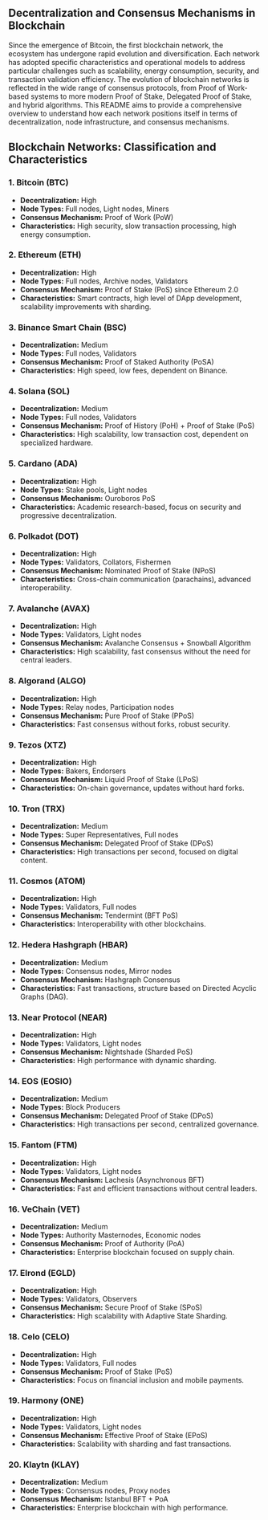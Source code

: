 ## **Decentralization and Consensus Mechanisms in Blockchain**

Since the emergence of Bitcoin, the first blockchain network, the ecosystem has undergone rapid evolution and diversification. Each network has adopted specific characteristics and operational models to address particular challenges such as scalability, energy consumption, security, and transaction validation efficiency. The evolution of blockchain networks is reflected in the wide range of consensus protocols, from Proof of Work-based systems to more modern Proof of Stake, Delegated Proof of Stake, and hybrid algorithms. This README aims to provide a comprehensive overview to understand how each network positions itself in terms of decentralization, node infrastructure, and consensus mechanisms.

## **Blockchain Networks: Classification and Characteristics**

### **1. Bitcoin (BTC)**
- **Decentralization:** High
- **Node Types:** Full nodes, Light nodes, Miners
- **Consensus Mechanism:** Proof of Work (PoW)
- **Characteristics:** High security, slow transaction processing, high energy consumption.

### **2. Ethereum (ETH)**
- **Decentralization:** High
- **Node Types:** Full nodes, Archive nodes, Validators
- **Consensus Mechanism:** Proof of Stake (PoS) since Ethereum 2.0
- **Characteristics:** Smart contracts, high level of DApp development, scalability improvements with sharding.

### **3. Binance Smart Chain (BSC)**
- **Decentralization:** Medium
- **Node Types:** Full nodes, Validators
- **Consensus Mechanism:** Proof of Staked Authority (PoSA)
- **Characteristics:** High speed, low fees, dependent on Binance.

### **4. Solana (SOL)**
- **Decentralization:** Medium
- **Node Types:** Full nodes, Validators
- **Consensus Mechanism:** Proof of History (PoH) + Proof of Stake (PoS)
- **Characteristics:** High scalability, low transaction cost, dependent on specialized hardware.

### **5. Cardano (ADA)**
- **Decentralization:** High
- **Node Types:** Stake pools, Light nodes
- **Consensus Mechanism:** Ouroboros PoS
- **Characteristics:** Academic research-based, focus on security and progressive decentralization.

### **6. Polkadot (DOT)**
- **Decentralization:** High
- **Node Types:** Validators, Collators, Fishermen
- **Consensus Mechanism:** Nominated Proof of Stake (NPoS)
- **Characteristics:** Cross-chain communication (parachains), advanced interoperability.

### **7. Avalanche (AVAX)**
- **Decentralization:** High
- **Node Types:** Validators, Light nodes
- **Consensus Mechanism:** Avalanche Consensus + Snowball Algorithm
- **Characteristics:** High scalability, fast consensus without the need for central leaders.

### **8. Algorand (ALGO)**
- **Decentralization:** High
- **Node Types:** Relay nodes, Participation nodes
- **Consensus Mechanism:** Pure Proof of Stake (PPoS)
- **Characteristics:** Fast consensus without forks, robust security.

### **9. Tezos (XTZ)**
- **Decentralization:** High
- **Node Types:** Bakers, Endorsers
- **Consensus Mechanism:** Liquid Proof of Stake (LPoS)
- **Characteristics:** On-chain governance, updates without hard forks.

### **10. Tron (TRX)**
- **Decentralization:** Medium
- **Node Types:** Super Representatives, Full nodes
- **Consensus Mechanism:** Delegated Proof of Stake (DPoS)
- **Characteristics:** High transactions per second, focused on digital content.

### **11. Cosmos (ATOM)**
- **Decentralization:** High
- **Node Types:** Validators, Full nodes
- **Consensus Mechanism:** Tendermint (BFT PoS)
- **Characteristics:** Interoperability with other blockchains.

### **12. Hedera Hashgraph (HBAR)**
- **Decentralization:** Medium
- **Node Types:** Consensus nodes, Mirror nodes
- **Consensus Mechanism:** Hashgraph Consensus
- **Characteristics:** Fast transactions, structure based on Directed Acyclic Graphs (DAG).

### **13. Near Protocol (NEAR)**
- **Decentralization:** High
- **Node Types:** Validators, Light nodes
- **Consensus Mechanism:** Nightshade (Sharded PoS)
- **Characteristics:** High performance with dynamic sharding.

### **14. EOS (EOSIO)**
- **Decentralization:** Medium
- **Node Types:** Block Producers
- **Consensus Mechanism:** Delegated Proof of Stake (DPoS)
- **Characteristics:** High transactions per second, centralized governance.

### **15. Fantom (FTM)**
- **Decentralization:** High
- **Node Types:** Validators, Light nodes
- **Consensus Mechanism:** Lachesis (Asynchronous BFT)
- **Characteristics:** Fast and efficient transactions without central leaders.

### **16. VeChain (VET)**
- **Decentralization:** Medium
- **Node Types:** Authority Masternodes, Economic nodes
- **Consensus Mechanism:** Proof of Authority (PoA)
- **Characteristics:** Enterprise blockchain focused on supply chain.

### **17. Elrond (EGLD)**
- **Decentralization:** High
- **Node Types:** Validators, Observers
- **Consensus Mechanism:** Secure Proof of Stake (SPoS)
- **Characteristics:** High scalability with Adaptive State Sharding.

### **18. Celo (CELO)**
- **Decentralization:** High
- **Node Types:** Validators, Full nodes
- **Consensus Mechanism:** Proof of Stake (PoS)
- **Characteristics:** Focus on financial inclusion and mobile payments.

### **19. Harmony (ONE)**
- **Decentralization:** High
- **Node Types:** Validators, Light nodes
- **Consensus Mechanism:** Effective Proof of Stake (EPoS)
- **Characteristics:** Scalability with sharding and fast transactions.

### **20. Klaytn (KLAY)**
- **Decentralization:** Medium
- **Node Types:** Consensus nodes, Proxy nodes
- **Consensus Mechanism:** Istanbul BFT + PoA
- **Characteristics:** Enterprise blockchain with high performance.



